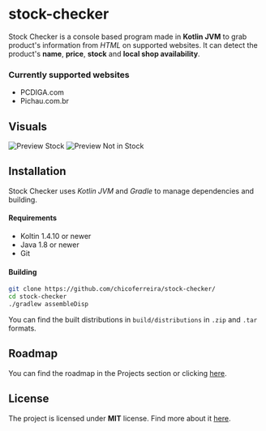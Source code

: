 # stock-checker
Stock Checker is a console based program made in **Kotlin JVM** to grab product's information from *HTML* on supported websites. It can detect the product's **name**, **price**, **stock** and **local shop availability**.

### Currently supported websites
- PCDIGA.com
- Pichau.com.br

## Visuals

![Preview Stock](https://i.imgur.com/7hpFCh5.png)
![Preview Not in Stock](https://i.imgur.com/fvK0kvS.png)

## Installation 
Stock Checker uses *Kotlin JVM* and *Gradle* to manage dependencies and building.

#### Requirements
- Koltin 1.4.10 or newer
- Java 1.8 or newer
- Git

#### Building
```sh
git clone https://github.com/chicoferreira/stock-checker/
cd stock-checker
./gradlew assembleDisp
```

You can find the built distributions in ``build/distributions`` in ``.zip`` and ``.tar`` formats.

## Roadmap
You can find the roadmap in the Projects section or clicking [here](https://github.com/chicoferreira/stock-checker/projects/1).

## License 
The project is licensed under **MIT** license. Find more about it [here](https://github.com/chicoferreira/stock-checker/blob/master/LICENSE.md).
